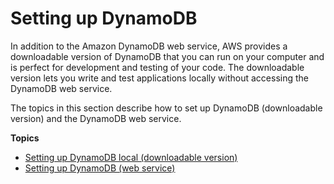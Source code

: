 # Setting up DynamoDB<a name="SettingUp"></a>

In addition to the Amazon DynamoDB web service, AWS provides a downloadable version of DynamoDB that you can run on your computer and is perfect for development and testing of your code\. The downloadable version lets you write and test applications locally without accessing the DynamoDB web service\.

The topics in this section describe how to set up DynamoDB \(downloadable version\) and the DynamoDB web service\.

**Topics**
+ [Setting up DynamoDB local \(downloadable version\)](DynamoDBLocal.md)
+ [Setting up DynamoDB \(web service\)](SettingUp.DynamoWebService.md)